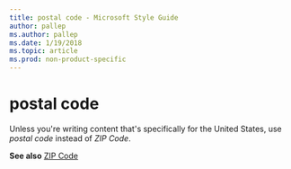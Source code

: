 ```yaml
---
title: postal code - Microsoft Style Guide
author: pallep
ms.author: pallep
ms.date: 1/19/2018
ms.topic: article
ms.prod: non-product-specific
---
```


# postal code

Unless you're writing content that's specifically for the United States, use *postal code* instead of *ZIP Code*.

**See also** [ZIP Code](/style-guide/a-z-word-list-term-collections/z/zip-code)
